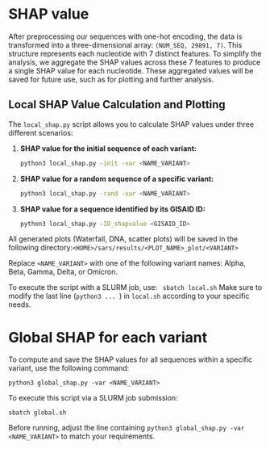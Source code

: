 # SHAP value 

After preprocessing our sequences with one-hot encoding, the data is transformed into a three-dimensional array: `(NUM_SEQ, 29891, 7)`. This structure represents each nucleotide with 7 distinct features. To simplify the analysis, we aggregate the SHAP values across these 7 features to produce a single SHAP value for each nucleotide. These aggregated values will be saved for future use, such as for plotting and further analysis.

## Local SHAP Value Calculation and Plotting

The `local_shap.py` script allows you to calculate SHAP values under three different scenarios:

1. **SHAP value for the initial sequence of each variant:**
   ```bash
   python3 local_shap.py -init -var <NAME_VARIANT>
2. **SHAP value for a random sequence of a specific variant:**
    ```bash
    python3 local_shap.py -rand -var <NAME_VARIANT>

3. **SHAP value for a sequence identified by its GISAID ID:**
    ``` bash
    python3 local_shap.py -ID_shapvalue <GISAID_ID>


All generated plots (Waterfall, DNA, scatter plots) will be saved in the following directory:`<HOME>/sars/results/<PLOT_NAME>_plot/<VARIANT>`

Replace `<NAME_VARIANT>` with one of the following variant names: Alpha, Beta, Gamma, Delta, or Omicron.

To execute the script with a SLURM job, use: 
``` sbatch local.sh```
Make sure to modify the last line (`python3 ... `) in `local.sh` according to your specific needs.


# Global SHAP for each variant
To compute and save the SHAP values for all sequences within a specific variant, use the following command:
```
python3 global_shap.py -var <NAME_VARIANT>
```
To execute this script via a SLURM job submission:
```
sbatch global.sh
```
Before running, adjust the line containing ``` python3 global_shap.py -var <NAME_VARIANT> ``` to match your requirements.